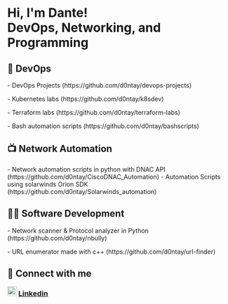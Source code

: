 <h1>Hi, I'm Dante! <br/><a>DevOps</a>, <a> Networking</a>,<a> and Programming</a></h1>

<h2>👾 DevOps</h2>
<p>- DevOps Projects (https://github.com/d0ntay/devops-projects)</p>
<p>- Kubernetes labs (https://github.com/d0ntay/k8sdev)</p>
<p>- Terraform labs (https://github.com/d0ntay/terraform-labs)</p>
<p>- Bash automation scripts (https://github.com/d0ntay/bashscripts)</p>

<h2>📺 Network Automation</h2>
- Network automation scripts in python with DNAC API (https://github.com/d0ntay/CiscoDNAC_Automation)
- Automation Scripts using solarwinds Orion SDK (https://github.com/d0ntay/Solarwinds_automation)

<h2>👨‍💻 Software Development</h2>
 <p>- Network scanner & Protocol analyzer in Python (https://github.com/d0ntay/nbully)</p>
 <p>- URL enumerator made with c++ (https://github.com/d0ntay/url-finder)</p>

<h2>📱 Connect with me</h2>
<img align="left" alt="dante | LinkedIn" width="22px" src="https://cdn.jsdelivr.net/npm/simple-icons@v3/icons/linkedin.svg" /> <h3><a href="https://www.linkedin.com/in/dantecicciarelli/">Linkedin</a></h3>
